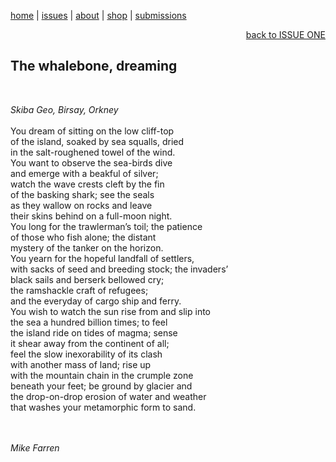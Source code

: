 [home](index.md) | [issues](issues.md) | [about](about.md) | [shop](shop.md)  |  [submissions](submit.md)

<div align="right">
  <a href="issueone.html">back to ISSUE ONE</a>
</div>

## The whalebone, dreaming 
<br>

*Skiba Geo, Birsay, Orkney* 
<br>
<br>
You dream of sitting on the low cliff-top <br>
of the island, soaked by sea squalls, dried <br>
in the salt-roughened towel of the wind. <br>
You want to observe the sea-birds dive <br>
and emerge with a beakful of silver; <br>
watch the wave crests cleft by the fin <br>
of the basking shark; see the seals <br>
as they wallow on rocks and leave <br>
their skins behind on a full-moon night. <br>
You long for the trawlerman’s toil; the patience <br>
of those who fish alone; the distant <br>
mystery of the tanker on the horizon. <br>
You yearn for the hopeful landfall of settlers, <br>
with sacks of seed and breeding stock; the invaders’ <br>
black sails and berserk bellowed cry; <br>
the ramshackle craft of refugees; <br>
and the everyday of cargo ship and ferry. <br>
You wish to watch the sun rise from and slip into <br>
the sea a hundred billion times; to feel <br>
the island ride on tides of magma; sense <br>
it shear away from the continent of all; <br>
feel the slow inexorability of its clash <br>
with another mass of land; rise up <br>
with the mountain chain in the crumple zone <br>
beneath your feet; be ground by glacier and <br>
the drop-on-drop erosion of water and weather <br>
that washes your metamorphic form to sand. <br>
<br>
<br>

*Mike Farren*
